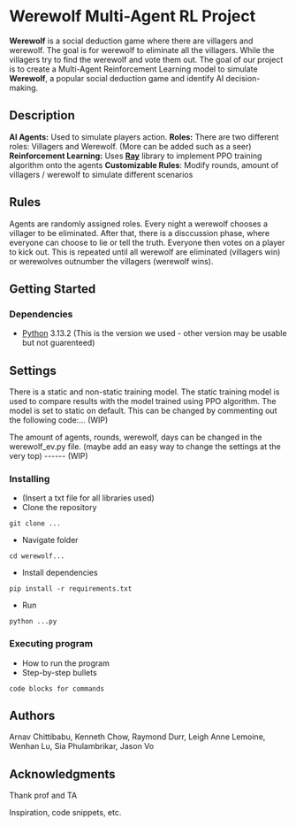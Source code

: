 # Werewolf Multi-Agent RL Project

**Werewolf** is a social deduction game where there are villagers and werewolf. The goal is for werewolf to eliminate all the villagers. While the villagers try to find the werewolf and vote them out. The goal of our project is to create a Multi-Agent Reinforcement Learning model to simulate **Werewolf**, a popular social deduction game and identify AI decision-making.

## Description

**AI Agents:** Used to simulate players action.
**Roles:** There are two different roles: Villagers and Werewolf. (More can be added such as a seer)
**Reinforcement Learning:** Uses [**Ray**]([url](https://www.ray.io/)) library to implement PPO training algorithm onto the agents
**Customizable Rules**: Modify rounds, amount of villagers / werewolf to simulate different scenarios

## Rules
Agents are randomly assigned roles. Every night a werewolf chooses a villager to be eliminated. After that, there is a disccussion phase, where everyone can choose to lie or tell the truth. Everyone then votes on a player to kick out. This is repeated until all werewolf are eliminated (villagers win) or werewolves outnumber the villagers (werewolf wins).

## Getting Started

### Dependencies

* [Python]([url](https://www.python.org/downloads/)) 3.13.2 (This is the version we used - other version may be usable but not guarenteed)

## Settings
There is a static and non-static training model. The static training model is used to compare results with the model trained using PPO algorithm. The model is set to static on default. This can be changed by commenting out the following code:... (WIP) 

The amount of agents, rounds, werewolf, days can be changed in the werewolf_ev.py file. (maybe add an easy way to change the settings at the very top) ------ (WIP) 

### Installing

* (Insert a txt file for all libraries used)
* Clone the repository
```
git clone ...
```
* Navigate folder
```
cd werewolf...
```
* Install dependencies
```
pip install -r requirements.txt
```
* Run 
```
python ...py
```

### Executing program

* How to run the program
* Step-by-step bullets
```
code blocks for commands
```

## Authors

Arnav Chittibabu, Kenneth Chow, Raymond Durr, Leigh Anne Lemoine, Wenhan Lu, Sia Phulambrikar, Jason Vo


## Acknowledgments

Thank prof and TA

Inspiration, code snippets, etc.
